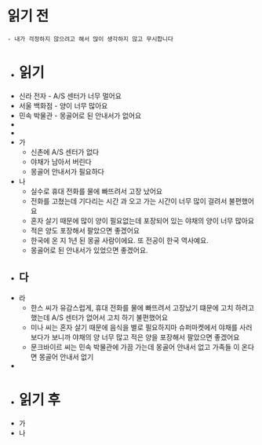 # 읽기 전
	- 내가 걱정하지 않으려고 해서 많이 생각하지 않고 무시합니다
- # 읽기
- 신라 전자 - A/S 센터가 너무 멀어요
- 서울 백화점 - 양이 너무 많아요
- 민속 박물관 - 몽골어로 된 안내서가 없어요
-
-
- 가
	- 신촌에 A/S 센터가 없다
	- 야채가 남아서 버린다
	- 몽골어 안내서가 필요하다
- 나
	- 실수로 휴대 전화를 물에 빠뜨려서 고장 났어요
	- 전화를 고쳤는데 기다리는 시간 과 오고 가는 시간이 너무 많이 걸려서 불편했어요
	- 혼자 살기 때문에 많이 양이 필요없는데 포장되어 있는 야채의 양이 너무 많아요
	- 적은 양도 포장해서 팔았으면 좋겠어요
	- 한국에 온 지 1년 된 몽골 사람이에요. 또 전공이 한국 역사예요.
	- 몽골어로 된 안내서가 있었으면 좋겠어요.
- 다
	-
- 라
	- 한스 씨가 유감스럽게, 휴대 전화를 물에 빠뜨려서 고장났기 떄문에 고치 하려고 했는데  A/S 센터가 없어서 고치 하기 불편했어요
	- 미나 씨는 혼자 살기 때문에 음식을 별로 필요하지마 슈퍼마켓에서 야채를 사러 보다가 보니까 야채의 양 너무 많고 적은 양을 포장해서 팔았으면 좋겠어요
	- 문크바이르 씨는 민속 박물관에 가끔 가는데 몽골어 안내서 없고 가족들 이 온다면 몽골어 안내서 없기
-
- # 읽기 후
- 가
- 나